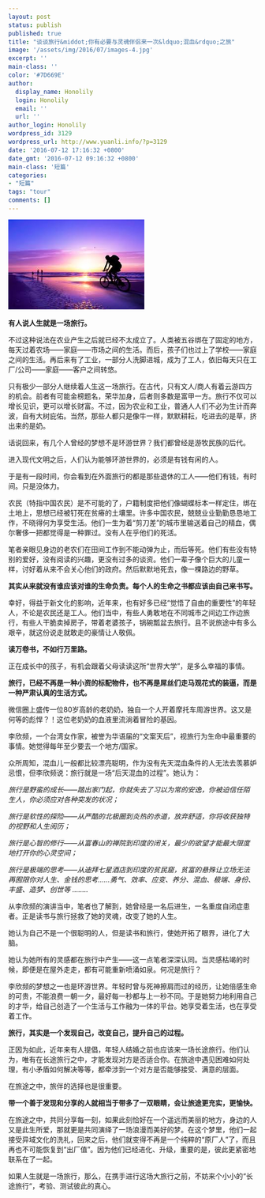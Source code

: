 ```yaml
---
layout: post
status: publish
published: true
title: "谈谈旅行&middot;你有必要与灵魂伴侣来一次&ldquo;混血&rdquo;之旅"
image: '/assets/img/2016/07/images-4.jpg'
excerpt: ''
main-class: ''
color: '#7D669E'
author:
  display_name: Honolily
  login: Honolily
  email: ''
  url: ''
author_login: Honolily
wordpress_id: 3129
wordpress_url: http://www.yuanli.info/?p=3129
date: '2016-07-12 17:16:32 +0800'
date_gmt: '2016-07-12 09:16:32 +0800'
main-class: '短篇'
categories:
- "短篇"
tags: "tour"
comments: []
---
```

[![yuanli info image](/assets/img/2016/07/images-4.jpg "images (4)")](/assets/img/2016/07/images-4.jpg)

**有人说人生就是一场旅行。**

不过这种说法在农业产生之后就已经不太成立了。人类被五谷绑在了固定的地方，每天过着农场&mdash;&mdash;家庭&mdash;&mdash;市场之间的生活。而后，孩子们也过上了学校&mdash;&mdash;家庭之间的生活。再后来有了工业，一部分人洗脚进城，成为了工人，依旧每天只在工厂/公司&mdash;&mdash;家庭&mdash;&mdash;客户之间转悠。

只有极少一部分人继续着人生这一场旅行。在古代，只有文人/商人有着云游四方的机会。前者有可能金榜题名，荣华加身，后者则多数是富甲一方。旅行不仅可以增长见识，更可以增长财富。不过，因为农业和工业，普通人人们不必为生计而奔波，自有大树庇佑。当然，那些人都只是像牛一样，默默耕耘，吃进去的是草，挤出来的是奶。

话说回来，有几个人曾经的梦想不是环游世界？我们都曾经是游牧民族的后代。

进入现代文明之后，人们认为能够环游世界的，必须是有钱有闲的人。

于是有一段时间，你会看到在外面旅行的都是那些退休的工人&mdash;&mdash;他们有钱，有时间。只是没体力。

农民（特指中国农民）是不可能的了，户籍制度把他们像蝴蝶标本一样定住，绑在土地上，思想已经被钉死在贫瘠的土壤里。许多中国农民，兢兢业业勤勤恳恳地工作，不晓得何为享受生活。他们一生为着&ldquo;剪刀差&rdquo;的城市里输送着自己的精血，偶尔奢侈一把都觉得是一种罪过。没有人在乎他们的死活。

笔者亲眼见身边的老农们在田间工作到不能动弹为止，而后等死。他们有些没有特别的爱好，没有阅读的兴趣，更没有过多的谈资。他们一辈子像个巨大的儿童一样，讨好着从来不会关心他们的政府。然后默默地死去，像一棵路边的野草。

**其实从来就没有谁应该对谁的生命负责。每个人的生命之书都应该由自己来书写。**

幸好，得益于新文化的影响，近年来，也有好多已经&ldquo;觉悟了自由的重要性&rdquo;的年轻人，不论是农民还是工人。他们当中，有些人勇敢地在不同城市之间边工作边旅行，有些人干脆卖掉房子，带着老婆孩子，锅碗瓢盆去旅行。且不说旅途中有多么艰辛，就这份说走就敢走的豪情让人敬佩。

**读万卷书，不如行万里路。**

正在成长中的孩子，有机会跟着父母读读这所&ldquo;世界大学&rdquo;，是多么幸福的事情。

**旅行，已经不再是一种小资的标配物件，也不再是屌丝们走马观花式的装逼，而是一种严肃认真的生活方式。**

微信圈上盛传一位80岁高龄的老奶奶，独自一个人开着摩托车周游世界。这又是何等的彪悍？！这位老奶奶的血液里流淌着冒险的基因。

李欣频，一个台湾女作家，被誉为华语届的&ldquo;文案天后&rdquo;，视旅行为生命中最重要的事情。她觉得每年至少要去一个地方/国家。

众所周知，混血儿一般都比较漂亮聪明，作为没有先天混血条件的人无法去羡慕妒忌恨，但李欣频说：旅行就是一场&ldquo;后天混血的过程&rdquo;。她认为：

*旅行是野蛮的成长&mdash;&mdash;踏出家门起，你就失去了习以为常的安逸，你被迫信任陌生人，你必须应对各种突发的状况；*

*旅行是软性的探险&mdash;&mdash;从严酷的北极圈到炎热的赤道，放弃舒适，你将收获独特的视野和人生阅历；*

*旅行是心智的修行&mdash;&mdash;从富春山的禅院到印度的闭关，最少的欲望才能最大限度地打开你的心灵空间；*

*旅行是极端的思考&mdash;&mdash;从迪拜七星酒店到印度的贫民窟，贫富的悬殊让立场无法再囿限你对人生、金钱的思考&hellip;&hellip;勇气、效率、应变、养分、混血、极端、身份、丰盛、造梦、创世等 ........*

从李欣频的演讲当中，笔者也了解到，她曾经是一名后进生，一名重度自闭症患者。正是读书与旅行拯救了她的灵魂，改变了她的人生。

她认为自己不是一个很聪明的人，但是读书和旅行，使她开拓了眼界，进化了大脑。

她认为她所有的灵感都在旅行中产生&mdash;&mdash;这一点笔者深深认同。当灵感枯竭的时候，即便是在屋外走走，都有可能重新喷涌如泉。何况是旅行？

李欣频的梦想之一也是环游世界。年轻时曾与死神擦肩而过的经历，让她倍感生命的可贵，不能浪费一朝一夕，最好每一秒都与上一秒不同。于是她努力地利用自己的才华，给自己创造了一个生活与工作融为一体的平台。她享受着生活，也在享受着工作。

**旅行，其实是一个发现自己，改变自己，提升自己的过程。**

正因为如此，近年来有人提倡，年轻人结婚之前也应该来一场长途旅行。他们认为，唯有在长途旅行之中，才能发现对方是否适合你。在旅途中遇见困难如何处理，有小矛盾如何解决等等，都牵涉到一个对方是否能够接受、满意的层面。

在旅途之中，旅伴的选择也是很重要。

**带一个善于发现和分享的人就相当于带多了一双眼睛，会让旅途更充实，更愉快。**

在旅途之中，共同分享每一刻，如果此刻恰好在一个遥远而美丽的地方，身边的人又是此生所爱，那就更是共同演绎了一场浪漫而美好的梦。在这个梦里，他们一起接受异域文化的洗礼，回来之后，他们就变得不再是一个纯粹的&ldquo;原厂人&rdquo;了，而且再也不可能恢复到&ldquo;出厂值&rdquo;。因为他们已经进化、升级，重要的是，彼此更紧密地联系在了一起。

如果人生就是一场旅行，那么，在携手进行这场大旅行之前，不妨来个小小的&ldquo;长途旅行&ldquo;，考验、测试彼此的真心。
